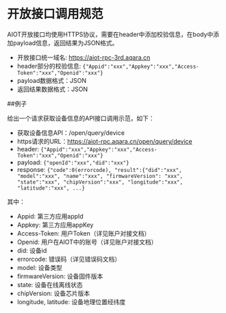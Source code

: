 # 开放接口调用规范


AIOT开放接口均使用HTTPS协议，需要在header中添加校验信息，在body中添加payload信息，返回结果为JSON格式。

- 开放接口统一域名: https://aiot-rpc-3rd.aqara.cn
- header部分的校验信息: ```{"Appid":"xxx","Appkey":"xxx","Access-Token":"xxx","Openid":"xxx"}```
- payload数据格式：JSON
- 返回结果数据格式：JSON

##例子

给出一个请求获取设备信息的API接口调用示范，如下：

- 获取设备信息API：/open/query/device
- https请求的URL：https://aiot-rpc.aqara.cn/open/query/device
- header: ```{"Appid":"xxx","Appkey":"xxx","Access-Token":"xxx","Openid":"xxx"}```
- payload: ```{"openId":"xxx","did":"xxx"}```
- response: ```{"code":0(errorcode), "result":{"did":"xxx", "model":"xxx", "name":"xxx", "firmwareVersion": "xxx", "state":"xxx", "chipVersion":"xxx", "longitude":"xxx", "latitude":"xxx", ...}```

其中：

- Appid: 第三方应用appId
- Appkey: 第三方应用appKey
- Access-Token: 用户Token（详见账户对接文档）
- Openid: 用户在AIOT中的账号（详见账户对接文档）
- did: 设备id
- errorcode: 错误码（详见错误码文档）
- model: 设备类型
- firmwareVersion: 设备固件版本
- state: 设备在线离线状态
- chipVersion: 设备芯片版本
- longitude, latitude: 设备地理位置经纬度

